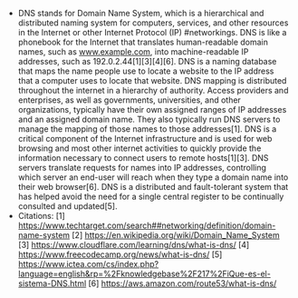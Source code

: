 - DNS stands for Domain Name System, which is a hierarchical and distributed naming system for computers, services, and other resources in the Internet or other Internet Protocol (IP) #networkings. DNS is like a phonebook for the Internet that translates human-readable domain names, such as www.example.com, into machine-readable IP addresses, such as 192.0.2.44[1][3][4][6]. DNS is a naming database that maps the name people use to locate a website to the IP address that a computer uses to locate that website. DNS mapping is distributed throughout the internet in a hierarchy of authority. Access providers and enterprises, as well as governments, universities, and other organizations, typically have their own assigned ranges of IP addresses and an assigned domain name. They also typically run DNS servers to manage the mapping of those names to those addresses[1]. DNS is a critical component of the Internet infrastructure and is used for web browsing and most other internet activities to quickly provide the information necessary to connect users to remote hosts[1][3]. DNS servers translate requests for names into IP addresses, controlling which server an end-user will reach when they type a domain name into their web browser[6]. DNS is a distributed and fault-tolerant system that has helped avoid the need for a single central register to be continually consulted and updated[5].
- Citations:
  [1] https://www.techtarget.com/search##networking/definition/domain-name-system
  [2] https://en.wikipedia.org/wiki/Domain_Name_System
  [3] https://www.cloudflare.com/learning/dns/what-is-dns/
  [4] https://www.freecodecamp.org/news/what-is-dns/
  [5] https://www.ictea.com/cs/index.php?language=english&rp=%2Fknowledgebase%2F217%2FiQue-es-el-sistema-DNS.html
  [6] https://aws.amazon.com/route53/what-is-dns/